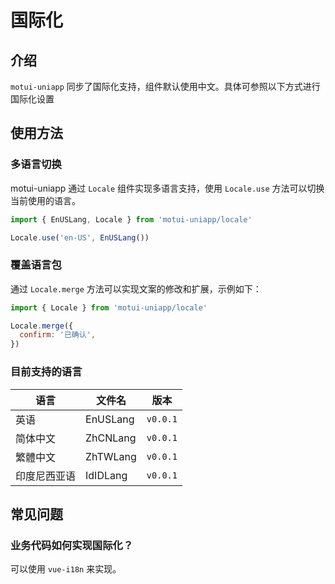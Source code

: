 # 国际化

## 介绍

`motui-uniapp` 同步了国际化支持，组件默认使用中文。具体可参照以下方式进行国际化设置

## 使用方法

### 多语言切换

motui-uniapp 通过 `Locale` 组件实现多语言支持，使用 `Locale.use` 方法可以切换当前使用的语言。

```js
import { EnUSLang, Locale } from 'motui-uniapp/locale'

Locale.use('en-US', EnUSLang())
```

### 覆盖语言包

通过 `Locale.merge` 方法可以实现文案的修改和扩展，示例如下：

```js
import { Locale } from 'motui-uniapp/locale'

Locale.merge({
  confirm: '已确认',
})
```

### 目前支持的语言

| 语言         | 文件名   | 版本     |
| ------------ | -------- | -------- |
| 英语         | EnUSLang | `v0.0.1` |
| 简体中文     | ZhCNLang | `v0.0.1` |
| 繁體中文     | ZhTWLang | `v0.0.1` |
| 印度尼西亚语 | IdIDLang | `v0.0.1` |

## 常见问题

### 业务代码如何实现国际化？

可以使用 `vue-i18n` 来实现。
